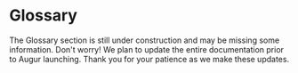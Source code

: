 Glossary
========
<aside class="notice">The Glossary section is still under construction and may be missing some information. Don't worry! We plan to update the entire documentation prior to Augur launching. Thank you for your patience as we make these updates.</aside>
<!--
this section will include subsections for all terms used and descriptions of what they are and what they do. This is to avoid repeating them same information over and over again in function descriptions in the API section. This section should be easy to navigate and easy to link to specific concepts. To that end, each concept should have it's own subsection.

Goals:
  - Easy to navigate
    - every term has it's own "section" for easy linking
    - alphabetical
  - Human Readable language
 -->
This section of the documentation is dedicated to terms found and used throughout the rest of documentation. Below you will find sections about terms used in Augur. The goal is to explain everything that might be confusing in an easy to understand way.

## Binary Markets

A Binary Market is a [market](#market) with only two [outcomes](#outcome), as well as Indeterminate which is always a possible outcome. Binary markets are for yes or no questions, if you need more than a yes or no then a [Categorical](#categorical-markets) or [Scalar](#scalar-markets) market might fit your needs better.

## Categorical Markets

A Categorical Market is a [market](#market) with more than 2 potential [outcomes](#outcome), but no more than 8. As with all markets, Indeterminate is also an outcome not included in the 8 outcome maximum. Categorical Markets are best for multiple choice type questions, which team wins a tournament or what color tie the President of the United States wears at his next press conference. If you just need a yes or no question, you will probably want to make a [Binary Market](#binary-markets). If you wanted to guess the temperature in degrees on a certain day, you would probably want to use a [Scalar Market](#scalar-markets) for that, as it would be very difficult to pin down 8 possibilities and it's not a yes or no question.

## Complete Sets

A Complete Set is a complete collection of whole shares in every outcome owned by one address. When a user amasses a complete set, the shares are destroyed and the range of the [market](#market), ([maxDisplayPrice](#maximum-display-price) - [minDisplayPrice](#minimum-display-price)) - [Trading Fees](#trading-fees) ETH, will be paid out to the owner of the complete set.

## End Time

End Time is the date and time that a [market](#market)'s event will have come to pass and should be known. After this date and time has passed the market will get reported on and finalized.

## Market

A market is created by users of Augur for a small fee. They are used to describe an upcoming event that people would presumably be interested in wagering on. They should also provide information on how to verify the [outcome](#outcome) of the event, the more specific the better. Each market created on the Augur network will have an automatically managed order book, which will allow users to buy and sell shares of different outcomes of the market. The [Market Creator](#market-creator) can set the [Trading Fee](#trading-fee) for the market, which once set cannot be lowered, which will determine their cut of all shares settled on their market. There are three different market types supported by Augur, they are: [Binary](#binary-markets), [Categorical](#categorical-markets), and [Scalar](#scalar-markets).

## Market Creator

A Market Creator is simply a user who created a [market](#market). They are charged a small fee to make a new market but can determine the [Trading Fee](#trading-fee) for settlement of shares on that market. Market Creators are incentivized to create popular markets so as to generate the most amount of settlement fees for themselves. Other information a market requires is the [End Time](#end-time) and a [Topic](#topic).

## Maximum Display Price

The Maximum Display Price (often seen as `maxDisplayPrice`) is the maximum price allowed for a share on a [market](#market). For [Binary](#binary-markets) or [Categorical](#categorical-markets) Markets this value is always 1, as in 1 ETH. [Scalar](#scalar-markets) markets' Maximum Display Price would be the top end of the range set by the [Market Creator](#market-creator).

## Minimum Display Price

The Minimum Display Price (often seen as `minDisplayPrice`) is the minimum price allowed for a share on a [market](#market). For [Binary](#binary-markets) or [Categorical](#categorical-markets) Markets this value is always 0, as in 0 ETH. [Scalar](#scalar-markets) markets' Minimum Display Price would be the bottom end of the range set by the [Market Creator](#market-creator).

## Outcome

An outcome is a potential result of a [Market](#market)'s future event. For example, a market with a question of "Will it rain anywhere in New York City on November 1st, 2032 as reported by www.weather.com?" would have three potential outcomes: Yes, No, and Indeterminate. Indeterminate would be an option if the world blew up before November 1st, 2032 and there was no New York City or www.weather.com to verify the market. More realistically this can happen for markets that have too vague of a question. A good example of a vague market that would most likely be voted indeterminate would be "Does God exist?" as no one has a definitive answer.

## REP

REP, also known as Reputation, Reputation Tokens, or REP Tokens, is the currency used by the Augur Decentralized Oracle System. REP is used to purchase [RegistrationTokens](#registration-tokens) for upcoming Reporting Windows and to report on the [outcome](#outcome) of [markets](#market). Once you have registered for a Reporting Window, when the time comes to report you will be shown markets that need to be finalized. You will be asked to wager REP on an outcome based on how confident you are in that outcome being the result of the question asked in the market. The markets you will see for reporting are all past their [End Time](#end-time) and the outcome should be determinable. If the outcome is not determinable you can wager your rep into the Indeterminate outcome. The more REP you wager, the larger the share of the [Reporting Fees](#reporting-fee) you will receive if you report with the consensus.

## Reporting Fee

The Reporting Fee is used to help pay for the decentralized oracle system. When shares are settled (aka destroyed), before paying out to the share holders Augur will extract the [Trading Fees](#trading-fees), which includes the [Trading Fee](#trading-fee) and The Reporting Fee. The Reporting Fees are sent to the Reporting Window that contains the [market](#market) being traded on, and are later used to pay [REP](#rep) holders for reporting on the outcome of markets.

## Scalar Markets

A Scalar Market is a [Market](#market) with a range for potential [outcomes](#outcome). A scalar market example might be "According to www.weather.com, what will the temperature in Fahrenheit be at SFO on January 3rd, 2062 at 1:00pm?". In this example market, we might set the [minDisplayPrice](#minimum-display-price) of the market to -50 and the [maxDisplayPrice](#maximum-display-price) to 150. This would allow for the market to settle on any number between the two. Sometimes you don't need a range of potential outcomes, only a simple yes/no or a small number of choices, in these cases you would want to use a [Binary](#binary-markets) or [Categorical](#categorical-markets) Market respectively.

## Topic

A Topic is a keyword used to categorize [markets](#market). All markets must have a topic, and are optionally allowed up to two sub-topics to further categorize the market. An example market for "Will the New York Giants win Super Bowl 100?" might have a Topic of "Sports" and sub-topics of "American Football" and "NFL". The Topics are set by the [Market Creator](#market-creator) when a new market is made and cannot be changed.

## Trading Fee

A Trading Fee is set by the [Market Creator](#market-creator) when he or she creates a new [Market](#market). Once the trading fee is set, it can never be increased only decreased. The Trading Fee must be between 0% and 50%. The Trading Fee and the [Reporting Fee](#reporting-fee) are both extracted at the same time whenever shares are settled on a market. Shares can be settled when a user amasses a [Complete Set](#complete-sets) or when the market has been finalized and you want to close your open position. The Trading Fee is designed to incentivize users to make popular markets as they stand to earn money if enough people trade on the market. They can then recoup their market creation cost and ideally turn a profit on posting interesting markets. The [Trading Fees](#trading-fees) are discussed in more details in the [Trading](#trading) section of the documentation.
